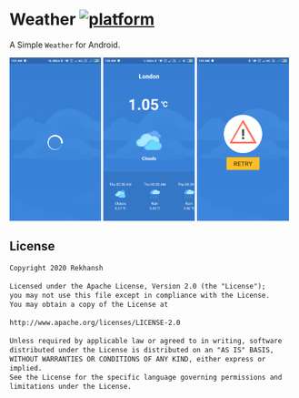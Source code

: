 # Weather [![platform](https://img.shields.io/badge/platform-android-brightgreen.svg)](https://developer.android.com/index.html)
A Simple `Weather` for Android.

<img src='Sreenshots/loading.png' width='32%'/>  <img src='Sreenshots/data.png' width='32%'/>  <img src='Sreenshots/retry.png' width='32%'/> 

## License
  
    Copyright 2020 Rekhansh

    Licensed under the Apache License, Version 2.0 (the "License");
    you may not use this file except in compliance with the License.
    You may obtain a copy of the License at

    http://www.apache.org/licenses/LICENSE-2.0

    Unless required by applicable law or agreed to in writing, software
    distributed under the License is distributed on an "AS IS" BASIS,
    WITHOUT WARRANTIES OR CONDITIONS OF ANY KIND, either express or implied.
    See the License for the specific language governing permissions and
    limitations under the License.

